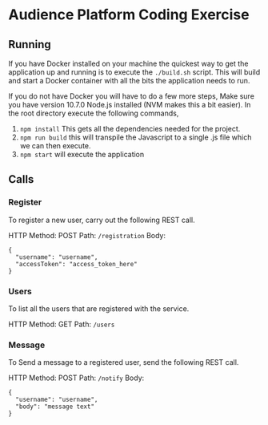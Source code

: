 # Audience Platform Coding Exercise

## Running
If you have Docker installed on your machine the quickest way to get the application up and running is to execute the `./build.sh` script. 
This will build and start a Docker container with all the bits the application needs to run.

If you do not have Docker you will have to do a few more steps, Make sure you have version 10.7.0 Node.js installed (NVM makes this a bit easier).
In the root directory execute the following commands,
1. `npm install` This gets all the dependencies needed for the project.
2. `npm run build` this will transpile the Javascript to a single .js file which we can then execute.
3. `npm start` will execute the application

## Calls

### Register
To register a new user, carry out the following REST call.

HTTP Method: POST
Path: `/registration`
Body:
```
{
  "username": "username",
  "accessToken": "access_token_here"
} 
```

### Users
To list all the users that are registered with the service.

HTTP Method: GET
Path: `/users`


### Message
To Send a message to a registered user, send the following REST call.

HTTP Method: POST
Path: `/notify`
Body: 
```
{
  "username": "username",
  "body": "message text"
}
```